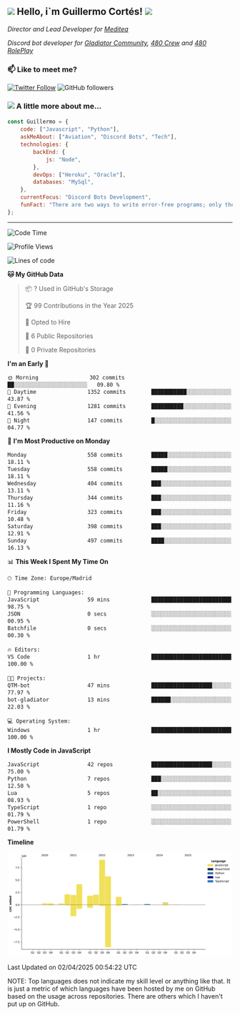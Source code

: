 <h2><img src="https://emojis.slackmojis.com/emojis/images/1531849430/4246/blob-sunglasses.gif?1531849430" width="30"/> Hello, i`m Guillermo Cortés! <img src="https://media.giphy.com/media/PiuVH04cd9JcmqqWKK/giphy.gif" width="50"></h2>
<p><em>Director and Lead Developer for <a href="https://mediteavirtual.es/">Meditea</a>
</em></p>
<p><em>Discord bot developer for <a href="https://discord.comunidadgladiator.com">Gladiator Community</a>, <a href="https://discord.gg/UpvpkUbGdA">480 Crew</a> and <a href="https://discord.gg/dmMRQgH3tu">480 RolePlay</a>
</em></p>

### 📫 Like to meet me?

[![Twitter Follow](https://img.shields.io/twitter/follow/concara3443?label=Follow)](https://twitter.com/intent/follow?screen_name=concara3443)
![GitHub followers](https://img.shields.io/github/followers/concara3443?label=Follow&style=social)

### <img src="https://media.giphy.com/media/WFZvB7VIXBgiz3oDXE/giphy.gif" width="50"> A little more about me...  

```javascript
const Guillermo = {
    code: ["Javascript", "Python"],
    askMeAbout: ["Aviation", "Discord Bots", "Tech"],
    technologies: {
        backEnd: {
            js: "Node",
        },
        devOps: ["Heroku", "Oracle"],
        databases: "MySql",
    },
    currentFocus: "Discord Bots Development",
    funFact: "There are two ways to write error-free programs; only the third one works"
};
```

---

<!--START_SECTION:waka-->
![Code Time](http://img.shields.io/badge/Code%20Time-568%20hrs%2033%20mins-blue)

![Profile Views](http://img.shields.io/badge/Profile%20Views-0-blue)

![Lines of code](https://img.shields.io/badge/From%20Hello%20World%20I%27ve%20Written-29.5%20million%20lines%20of%20code-blue)

**🐱 My GitHub Data** 

> 📦 ? Used in GitHub's Storage 
 > 
> 🏆 99 Contributions in the Year 2025
 > 
> 💼 Opted to Hire
 > 
> 📜 6 Public Repositories 
 > 
> 🔑 0 Private Repositories 
 > 
**I'm an Early 🐤** 

```text
🌞 Morning                302 commits         ██░░░░░░░░░░░░░░░░░░░░░░░   09.80 % 
🌆 Daytime                1352 commits        ███████████░░░░░░░░░░░░░░   43.87 % 
🌃 Evening                1281 commits        ██████████░░░░░░░░░░░░░░░   41.56 % 
🌙 Night                  147 commits         █░░░░░░░░░░░░░░░░░░░░░░░░   04.77 % 
```
📅 **I'm Most Productive on Monday** 

```text
Monday                   558 commits         █████░░░░░░░░░░░░░░░░░░░░   18.11 % 
Tuesday                  558 commits         █████░░░░░░░░░░░░░░░░░░░░   18.11 % 
Wednesday                404 commits         ███░░░░░░░░░░░░░░░░░░░░░░   13.11 % 
Thursday                 344 commits         ███░░░░░░░░░░░░░░░░░░░░░░   11.16 % 
Friday                   323 commits         ███░░░░░░░░░░░░░░░░░░░░░░   10.48 % 
Saturday                 398 commits         ███░░░░░░░░░░░░░░░░░░░░░░   12.91 % 
Sunday                   497 commits         ████░░░░░░░░░░░░░░░░░░░░░   16.13 % 
```


📊 **This Week I Spent My Time On** 

```text
🕑︎ Time Zone: Europe/Madrid

💬 Programming Languages: 
JavaScript               59 mins             █████████████████████████   98.75 % 
JSON                     0 secs              ░░░░░░░░░░░░░░░░░░░░░░░░░   00.95 % 
Batchfile                0 secs              ░░░░░░░░░░░░░░░░░░░░░░░░░   00.30 % 

🔥 Editors: 
VS Code                  1 hr                █████████████████████████   100.00 % 

🐱‍💻 Projects: 
QTM-bot                  47 mins             ███████████████████░░░░░░   77.97 % 
bot-gladiator            13 mins             ██████░░░░░░░░░░░░░░░░░░░   22.03 % 

💻 Operating System: 
Windows                  1 hr                █████████████████████████   100.00 % 
```

**I Mostly Code in JavaScript** 

```text
JavaScript               42 repos            ███████████████████░░░░░░   75.00 % 
Python                   7 repos             ███░░░░░░░░░░░░░░░░░░░░░░   12.50 % 
Lua                      5 repos             ██░░░░░░░░░░░░░░░░░░░░░░░   08.93 % 
TypeScript               1 repo              ░░░░░░░░░░░░░░░░░░░░░░░░░   01.79 % 
PowerShell               1 repo              ░░░░░░░░░░░░░░░░░░░░░░░░░   01.79 % 
```



**Timeline**

![Lines of Code chart](https://raw.githubusercontent.com/Concara3443/Concara3443/main/assets/bar_graph.png)


 Last Updated on 02/04/2025 00:54:22 UTC
<!--END_SECTION:waka-->

NOTE: Top languages does not indicate my skill level or anything like that. It is just a metric of which languages have been hosted by me on GitHub based on the usage across repositories. There are others which I haven't put up on GitHub.

